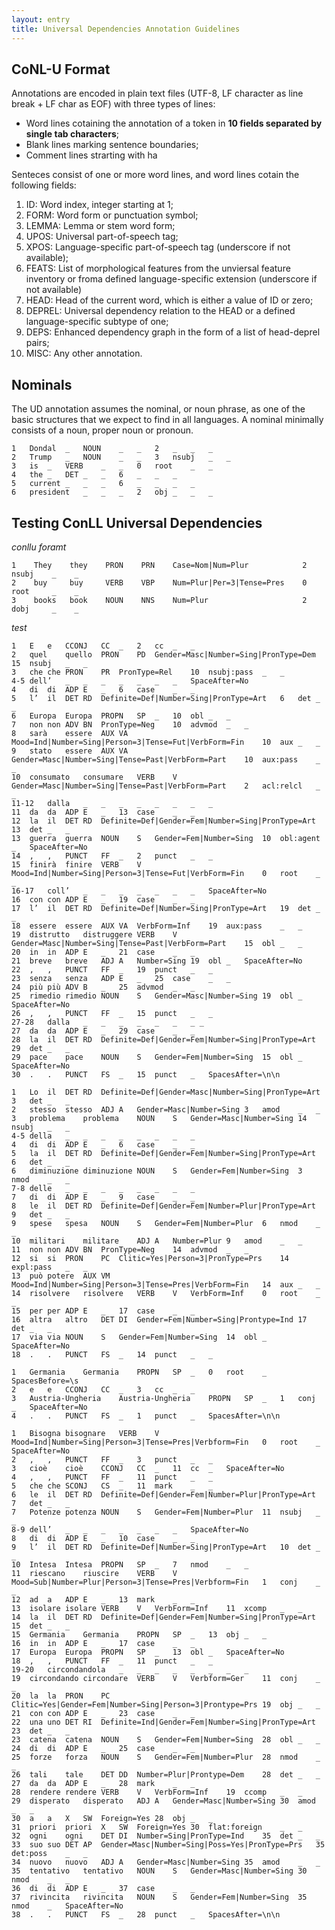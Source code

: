```yaml
---
layout: entry
title: Universal Dependencies Annotation Guidelines
---
```



## CoNL-U Format

Annotations are encoded in plain text files (UTF-8, LF character as line break + LF char as EOF) with three types of lines:
* Word lines cotaining the annotation of a token in **10 fields separated by single tab characters**;
* Blank lines marking sentence boundaries;
* Comment lines strarting with ha


Senteces consist of one or more word lines, and word lines cotain the following fields:
1. ID: Word index, integer starting at 1;
2. FORM: Word form or punctuation symbol;
3. LEMMA: Lemma or stem word form;
4. UPOS: Universal part-of-speech tag;
5. XPOS: Language-specific part-of-speech tag (underscore if not available);
6. FEATS: List of morphological features from the unviersal feature inventory or froma defined language-specific extension (underscore if not available)
7. HEAD: Head of the current word, which is either a value of ID or zero;
8. DEPREL: Universal dependency relation to the HEAD or a defined language-specific subtype of one;
9. DEPS: Enhanced dependency graph in the form of a list of head-deprel pairs;
10. MISC: Any other annotation.

## Nominals

The UD annotation assumes the nominal, or noun phrase, as one of the basic structures that we expect to find in all languages. A nominal minimally consists of a noun, proper noun or pronoun.



~~~ conllu
1	Dondal	_	NOUN	_	_	2	_	_	_
2	Trump	_	NOUN	_	_	3	nsubj	_	_
3	is	_	VERB	_	_	0	root	_	_
4	the	_	DET	_	_	6	_	_	_
5	current	_	_	_	6	_	_	_	_
6	president	_	_	_	2	obj	_	_	_	

~~~


## Testing ConLL Universal Dependencies

*conllu foramt*

~~~ conllu
1    They    they    PRON    PRN    Case=Nom|Num=Plur            2    nsubj    _    _
2    buy     buy     VERB    VBP    Num=Plur|Per=3|Tense=Pres    0    root     _    _
3    books   book    NOUN    NNS    Num=Plur                     2    dobj     _    _
~~~


*test*



~~~ conllu
1	E	e	CCONJ	CC	_	2	cc	_	_
2	quel	quello	PRON	PD	Gender=Masc|Number=Sing|PronType=Dem	15	nsubj	_	_
3	che	che	PRON	PR	PronType=Rel	10	nsubj:pass	_	_
4-5	dell’	_	_	_	_	_	_	_	SpaceAfter=No
4	di	di	ADP	E	_	6	case	_	_
5	l’	il	DET	RD	Definite=Def|Number=Sing|PronType=Art	6	det	_	_
6	Europa	Europa	PROPN	SP	_	10	obl	_	_
7	non	non	ADV	BN	PronType=Neg	10	advmod	_	_
8	sarà	essere	AUX	VA	Mood=Ind|Number=Sing|Person=3|Tense=Fut|VerbForm=Fin	10	aux	_	_
9	stato	essere	AUX	VA	Gender=Masc|Number=Sing|Tense=Past|VerbForm=Part	10	aux:pass	_	_
10	consumato	consumare	VERB	V	Gender=Masc|Number=Sing|Tense=Past|VerbForm=Part	2	acl:relcl	_	_
11-12	dalla	_	_	_	_	_	_	_	_
11	da	da	ADP	E	_	13	case	_	_
12	la	il	DET	RD	Definite=Def|Gender=Fem|Number=Sing|PronType=Art	13	det	_	_
13	guerra	guerra	NOUN	S	Gender=Fem|Number=Sing	10	obl:agent	_	SpaceAfter=No
14	,	,	PUNCT	FF	_	2	punct	_	_
15	finirà	finire	VERB	V	Mood=Ind|Number=Sing|Person=3|Tense=Fut|VerbForm=Fin	0	root	_	_
16-17	coll’	_	_	_	_	_	_	_	SpaceAfter=No
16	con	con	ADP	E	_	19	case	_	_
17	l’	il	DET	RD	Definite=Def|Number=Sing|PronType=Art	19	det	_	_
18	essere	essere	AUX	VA	VerbForm=Inf	19	aux:pass	_	_
19	distrutto	distruggere	VERB	V	Gender=Masc|Number=Sing|Tense=Past|VerbForm=Part	15	obl	_	_
20	in	in	ADP	E	_	21	case	_	_
21	breve	breve	ADJ	A	Number=Sing	19	obl	_	SpaceAfter=No
22	,	,	PUNCT	FF	_	19	punct	_	_
23	senza	senza	ADP	E	_	25	case	_	_
24	più	più	ADV	B	_	25	advmod	_	_
25	rimedio	rimedio	NOUN	S	Gender=Masc|Number=Sing	19	obl	_	SpaceAfter=No
26	,	,	PUNCT	FF	_	15	punct	_	_
27-28	dalla	_	_	_	_	_	_	_ _
27	da	da	ADP	E	_	29	case	_	_
28	la	il	DET	RD	Definite=Def|Gender=Fem|Number=Sing|PronType=Art	29	det	_	_
29	pace	pace	NOUN	S	Gender=Fem|Number=Sing	15	obl	_	SpaceAfter=No
30	.	.	PUNCT	FS	_	15	punct	_	SpacesAfter=\n\n

~~~

~~~ conllu
1	Lo	il	DET	RD	Definite=Def|Gender=Masc|Number=Sing|PronType=Art	3	det	_	_
2	stesso	stesso	ADJ	A	Gender=Masc|Number=Sing	3	amod	_	_
3	problema	problema	NOUN	S	Gender=Masc|Number=Sing	14	nsubj	_	_
4-5	della	_	_	_	_	_	_	_	_
4	di	di	ADP	E	_	6	case	_	_
5	la	il	DET	RD	Definite=Def|Gender=Fem|Number=Sing|PronType=Art	6	det	_	_
6	diminuzione	diminuzione	NOUN	S	Gender=Fem|Number=Sing	3	nmod	_	_
7-8	delle	_	_	_	_	_	_	_	_
7	di	di	ADP	E	_	9	case	_	_
8	le	il	DET	RD	Definite=Def|Gender=Fem|Number=Plur|PronType=Art	9	det	_	_
9	spese	spesa	NOUN	S	Gender=Fem|Number=Plur	6	nmod	_	_
10	militari	militare	ADJ	A	Number=Plur	9	amod	_	_
11	non	non	ADV	BN	PronType=Neg	14	advmod	_	_
12	si	si	PRON	PC	Clitic=Yes|Person=3|PronType=Prs	14	expl:pass	_	_
13	può	potere	AUX	VM	Mood=Ind|Number=Sing|Person=3|Tense=Pres|VerbForm=Fin	14	aux	_	_
14	risolvere	risolvere	VERB	V	VerbForm=Inf	0	root	_	_
15	per	per	ADP	E	_	17	case	_	_
16	altra	altro	DET	DI	Gender=Fem|Number=Sing|Prontype=Ind	17	det	_	_
17	via	via	NOUN	S	Gender=Fem|Number=Sing	14	obl	_	SpaceAfter=No
18	.	.	PUNCT	FS	_	14	punct	_	_

~~~

~~~ conllu
1	Germania	Germania	PROPN	SP	_	0	root	_	SpacesBefore=\s
2	e	e	CCONJ	CC	_	3	cc	_	_
3	Austria-Ungheria	Austria-Ungheria	PROPN	SP	_	1	conj	_	SpaceAfter=No
4	.	.	PUNCT	FS	_	1	punct	_	SpacesAfter=\n\n
~~~

~~~ conllu
1	Bisogna	bisognare	VERB	V	Mood=Ind|Number=Sing|Person=3|Tense=Pres|Verbform=Fin	0	root	_	SpaceAfter=No
2	,	,	PUNCT	FF	_	3	punct	_	_
3	cioè	cioè	CCONJ	CC	_	11	cc	_	SpaceAfter=No
4	,	,	PUNCT	FF	_	11	punct	_	_
5	che	che	SCONJ	CS	_	11	mark	_	_
6	le	il	DET	RD	Definite=Def|Gender=Fem|Number=Plur|PronType=Art	7	det	_	_
7	Potenze	potenza	NOUN	S	Gender=Fem|Number=Plur	11	nsubj	_	_
8-9	dell’	_	_	_	_	_	_	_	SpaceAfter=No
8	di	di	ADP	E	_	10	case	_	_
9	l’	il	DET	RD	Definite=Def|Number=Sing|PronType=Art	10	det	_	_
10	Intesa	Intesa	PROPN	SP	_	7	nmod	_	_
11	riescano	riuscire	VERB	V	Mood=Sub|Number=Plur|Person=3|Tense=Pres|Verbform=Fin	1	conj	_	_
12	ad	a	ADP	E	_	13	mark	_	_
13	isolare	isolare	VERB	V	VerbForm=Inf	11	xcomp	_	_
14	la	il	DET	RD	Definite=Def|Gender=Fem|Number=Sing|PronType=Art	15	det	_	_
15	Germania	Germania	PROPN	SP	_	13	obj	_	_
16	in	in	ADP	E	_	17	case	_	_
17	Europa	Europa	PROPN	SP	_	13	obl	_	SpaceAfter=No
18	,	,	PUNCT	FF	_	11	punct	_	_
19-20	circondandola	_	_	_	_	_	_	_	_
19	circondando	circondare	VERB	V	Verbform=Ger	11	conj	_	_
20	la	la	PRON	PC	Clitic=Yes|Gender=Fem|Number=Sing|Person=3|Prontype=Prs	19	obj	_	_
21	con	con	ADP	E	_	23	case	_	_
22	una	uno	DET	RI	Definite=Ind|Gender=Fem|Number=Sing|PronType=Art	23	det	_	_
23	catena	catena	NOUN	S	Gender=Fem|Number=Sing	28	obl	_	_
24	di	di	ADP	E	_	25	case	_	_
25	forze	forza	NOUN	S	Gender=Fem|Number=Plur	28	nmod	_	_
26	tali	tale	DET	DD	Number=Plur|Prontype=Dem	28	det	_	_
27	da	da	ADP	E	_	28	mark	_	_
28	rendere	rendere	VERB	V	VerbForm=Inf	19	ccomp	_	_
29	disperato	disperato	ADJ	A	Gender=Masc|Number=Sing	30	amod	_	_
30	a	a	X	SW	Foreign=Yes	28	obj	_	_
31	priori	priori	X	SW	Foreign=Yes	30	flat:foreign	_	_
32	ogni	ogni	DET	DI	Number=Sing|PronType=Ind	35	det	_	_
33	suo	suo	DET	AP	Gender=Masc|Number=Sing|Poss=Yes|PronType=Prs	35	det:poss	_	_
34	nuovo	nuovo	ADJ	A	Gender=Masc|Number=Sing	35	amod	_	_
35	tentativo	tentativo	NOUN	S	Gender=Masc|Number=Sing	30	nmod	_	_
36	di	di	ADP	E	_	37	case	_	_
37	rivincita	rivincita	NOUN	S	Gender=Fem|Number=Sing	35	nmod	_	SpaceAfter=No
38	.	.	PUNCT	FS	_	28	punct	_	SpacesAfter=\n\n
~~~
